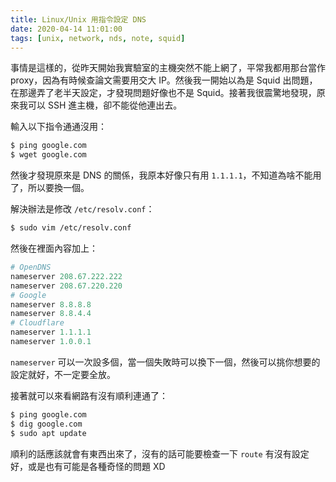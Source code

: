 ```yaml
---
title: Linux/Unix 用指令設定 DNS 
date: 2020-04-14 11:01:00
tags: [unix, network, nds, note, squid]
---
```


事情是這樣的，從昨天開始我實驗室的主機突然不能上網了，平常我都用那台當作 proxy，因為有時候查論文需要用交大 IP。然後我一開始以為是 Squid 出問題，在那邊弄了老半天設定，才發現問題好像也不是 Squid。接著我很震驚地發現，原來我可以 SSH 進主機，卻不能從他連出去。
<!-- more -->

輸入以下指令通通沒用：

```sh
$ ping google.com
$ wget google.com
```

然後才發現原來是 DNS 的關係，我原本好像只有用 `1.1.1.1`，不知道為啥不能用了，所以要換一個。

解決辦法是修改 `/etc/resolv.conf`：

```sh
$ sudo vim /etc/resolv.conf
```

然後在裡面內容加上：

```py
# OpenDNS
nameserver 208.67.222.222
nameserver 208.67.220.220
# Google
nameserver 8.8.8.8
nameserver 8.8.4.4
# Cloudflare
nameserver 1.1.1.1
nameserver 1.0.0.1
```

`nameserver` 可以一次設多個，當一個失敗時可以換下一個，然後可以挑你想要的設定就好，不一定要全放。

接著就可以來看網路有沒有順利連通了：

```sh
$ ping google.com
$ dig google.com
$ sudo apt update
```

順利的話應該就會有東西出來了，沒有的話可能要檢查一下 `route` 有沒有設定好，或是也有可能是各種奇怪的問題 XD
